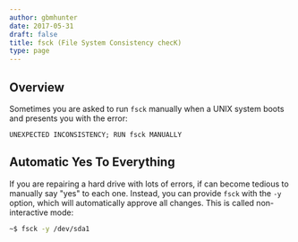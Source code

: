 ```yaml
---
author: gbmhunter
date: 2017-05-31
draft: false
title: fsck (File System Consistency checK)
type: page
---
```


## Overview

Sometimes you are asked to run `fsck` manually when a UNIX system boots and presents you with the error:

```text
UNEXPECTED INCONSISTENCY; RUN fsck MANUALLY
```

## Automatic Yes To Everything

If you are repairing a hard drive with lots of errors, if can become tedious to manually say "yes" to each one. Instead, you can provide `fsck` with the `-y` option, which will automatically approve all changes. This is called non-interactive mode:

```sh    
~$ fsck -y /dev/sda1
```
